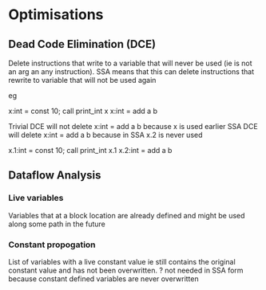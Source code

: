 # Optimisations

## Dead Code Elimination (DCE)

Delete instructions that write to a variable that will never be used (ie is not an arg an any instruction). SSA means that this can delete instructions that rewrite to variable that will not be used again

eg 

x:int = const 10;
call print_int x
x:int = add a b

Trivial DCE will not delete x:int = add a b because x is used earlier
SSA DCE will delete x:int = add a b because in SSA x.2 is never used

x.1:int = const 10;
call print_int x.1
x.2:int = add a b

## Dataflow Analysis

### Live variables

Variables that at a block location are already defined and might be used along some path in the future

### Constant propogation

List of variables with a live constant value ie still contains the original constant value and has not been overwritten. ? not needed in SSA form because constant defined variables are never overwritten
